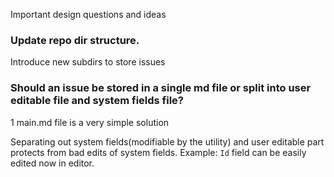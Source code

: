 Important design questions and ideas


### Update repo dir structure.

Introduce new subdirs to store issues



### Should an issue be stored in a single md file or split into user editable file and system fields file?

1 main.md file is a very simple solution

Separating out system fields(modifiable by the utility) and user editable part protects from bad edits of system fields.
Example: `Id` field can be easily edited now in editor.
